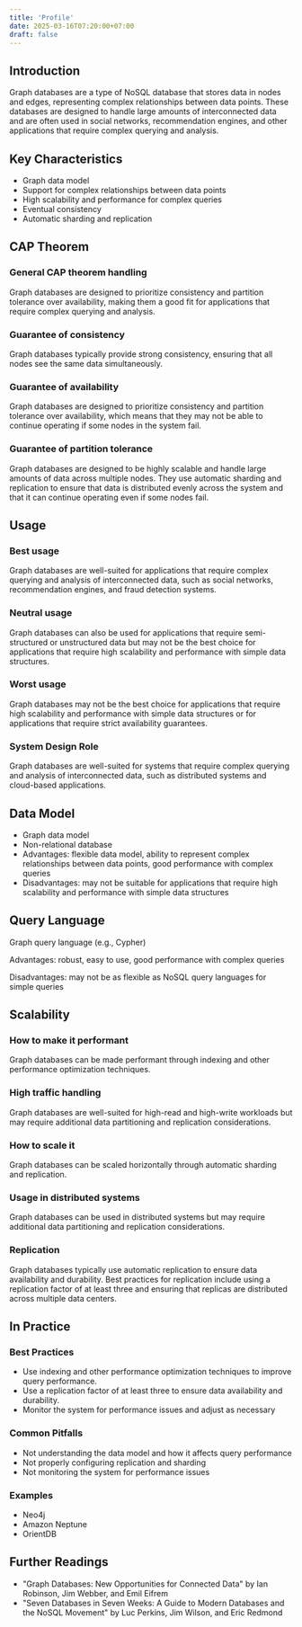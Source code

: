 ```yaml
---
title: 'Profile'
date: 2025-03-16T07:20:00+07:00
draft: false
---
```


## **Introduction**

Graph databases are a type of NoSQL database that stores data in nodes and edges, representing complex relationships between data points. These databases are designed to handle large amounts of interconnected data and are often used in social networks, recommendation engines, and other applications that require complex querying and analysis.

## **Key Characteristics**

- Graph data model
- Support for complex relationships between data points
- High scalability and performance for complex queries
- Eventual consistency
- Automatic sharding and replication

## **CAP Theorem**

### **General CAP theorem handling**

Graph databases are designed to prioritize consistency and partition tolerance over availability, making them a good fit for applications that require complex querying and analysis.

### **Guarantee of consistency**

Graph databases typically provide strong consistency, ensuring that all nodes see the same data simultaneously.

### **Guarantee of availability**

Graph databases are designed to prioritize consistency and partition tolerance over availability, which means that they may not be able to continue operating if some nodes in the system fail.

### **Guarantee of partition tolerance**

Graph databases are designed to be highly scalable and handle large amounts of data across multiple nodes. They use automatic sharding and replication to ensure that data is distributed evenly across the system and that it can continue operating even if some nodes fail.

## **Usage**

### **Best usage**

Graph databases are well-suited for applications that require complex querying and analysis of interconnected data, such as social networks, recommendation engines, and fraud detection systems.

### **Neutral usage**

Graph databases can also be used for applications that require semi-structured or unstructured data but may not be the best choice for applications that require high scalability and performance with simple data structures.

### **Worst usage**

Graph databases may not be the best choice for applications that require high scalability and performance with simple data structures or for applications that require strict availability guarantees.

### **System Design Role**

Graph databases are well-suited for systems that require complex querying and analysis of interconnected data, such as distributed systems and cloud-based applications.

## **Data Model**

- Graph data model
- Non-relational database
- Advantages: flexible data model, ability to represent complex relationships between data points, good performance with complex queries
- Disadvantages: may not be suitable for applications that require high scalability and performance with simple data structures

## **Query Language**

Graph query language (e.g., Cypher)

Advantages: robust, easy to use, good performance with complex queries

Disadvantages: may not be as flexible as NoSQL query languages for simple queries

## **Scalability**

### **How to make it performant**

Graph databases can be made performant through indexing and other performance optimization techniques.

### **High traffic handling**

Graph databases are well-suited for high-read and high-write workloads but may require additional data partitioning and replication considerations.

### **How to scale it**

Graph databases can be scaled horizontally through automatic sharding and replication.

### **Usage in distributed systems**

Graph databases can be used in distributed systems but may require additional data partitioning and replication considerations.

### Replication

Graph databases typically use automatic replication to ensure data availability and durability. Best practices for replication include using a replication factor of at least three and ensuring that replicas are distributed across multiple data centers.

## In Practice

### Best Practices

- Use indexing and other performance optimization techniques to improve query performance.
- Use a replication factor of at least three to ensure data availability and durability.
- Monitor the system for performance issues and adjust as necessary

### Common Pitfalls

- Not understanding the data model and how it affects query performance
- Not properly configuring replication and sharding
- Not monitoring the system for performance issues

### Examples

- Neo4j
- Amazon Neptune
- OrientDB

## Further Readings

- "Graph Databases: New Opportunities for Connected Data" by Ian Robinson, Jim Webber, and Emil Eifrem
- "Seven Databases in Seven Weeks: A Guide to Modern Databases and the NoSQL Movement" by Luc Perkins, Jim Wilson, and Eric Redmond
